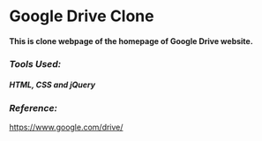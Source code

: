 # Google Drive Clone
#### This is clone webpage of the homepage of Google Drive website.
### ***Tools Used:*** 
##### HTML, CSS and jQuery
### ***Reference:*** 
https://www.google.com/drive/

